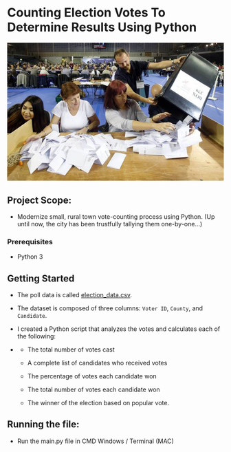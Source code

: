 # Counting Election Votes To Determine Results Using Python

![Vote-Counting](resources/counting_votes.jpg)

## Project Scope:
* Modernize small, rural town vote-counting process using Python. (Up until now, the city has been trustfully tallying them one-by-one...)

### Prerequisites

* Python 3

## Getting Started

* The poll data is called [election_data.csv](resources/election_data.csv).

* The dataset is composed of three columns: `Voter ID`, `County`, and `Candidate`.

* I created a Python script that analyzes the votes and calculates each of the following:
* 
  * The total number of votes cast

  * A complete list of candidates who received votes

  * The percentage of votes each candidate won

  * The total number of votes each candidate won

  * The winner of the election based on popular vote.

## Running the file:
* Run the main.py file in CMD Windows / Terminal (MAC)
